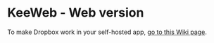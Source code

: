 # KeeWeb - Web version

To make Dropbox work in your self-hosted app, [go to this Wiki page](https://github.com/keeweb/keeweb/wiki/Dropbox-and-GDrive).
